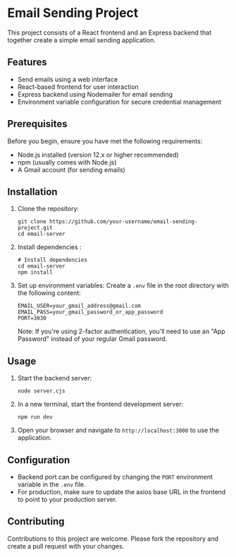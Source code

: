 # Email Sending Project

This project consists of a React frontend and an Express backend that together create a simple email sending application.

## Features

- Send emails using a web interface
- React-based frontend for user interaction
- Express backend using Nodemailer for email sending
- Environment variable configuration for secure credential management

## Prerequisites

Before you begin, ensure you have met the following requirements:

- Node.js installed (version 12.x or higher recommended)
- npm (usually comes with Node.js)
- A Gmail account (for sending emails)

## Installation

1. Clone the repository:
   ```
   git clone https://github.com/your-username/email-sending-project.git
   cd email-server
   ```

2. Install dependencies :
   ```
   # Install dependencies
   cd email-server
   npm install

3. Set up environment variables:
   Create a `.env` file in the root directory with the following content:
   ```
   EMAIL_USER=your_gmail_address@gmail.com
   EMAIL_PASS=your_gmail_password_or_app_password
   PORT=3030
   ```

   Note: If you're using 2-factor authentication, you'll need to use an "App Password" instead of your regular Gmail password.

## Usage

1. Start the backend server:
   ```
   node server.cjs
   ```

2. In a new terminal, start the frontend development server:
   ```
   npm run dev
   ```

3. Open your browser and navigate to `http://localhost:3000` to use the application.

## Configuration

- Backend port can be configured by changing the `PORT` environment variable in the `.env` file.
- For production, make sure to update the axios base URL in the frontend to point to your production server.

## Contributing

Contributions to this project are welcome. Please fork the repository and create a pull request with your changes.
